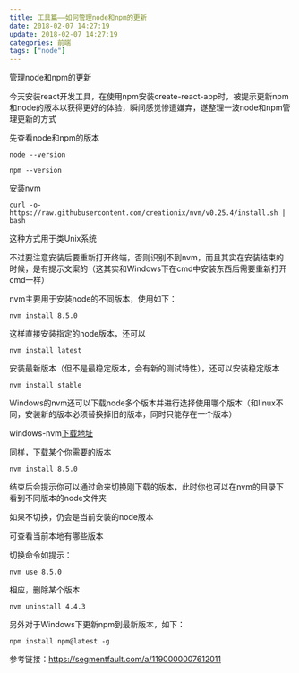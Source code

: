 ```yaml
---
title: 工具篇——如何管理node和npm的更新
date: 2018-02-07 14:27:19
update: 2018-02-07 14:27:19
categories: 前端
tags: ["node"]
---
```


管理node和npm的更新

<!--more-->

今天安装react开发工具，在使用npm安装create-react-app时，被提示更新npm和node的版本以获得更好的体验，瞬间感觉惨遭嫌弃，遂整理一波node和npm管理更新的方式

先查看node和npm的版本

```
node --version
```

```
npm --version
```

安装nvm

```
curl -o- https://raw.githubusercontent.com/creationix/nvm/v0.25.4/install.sh | bash
```

这种方式用于类Unix系统

不过要注意安装后要重新打开终端，否则识别不到nvm，而且其实在安装结束的时候，是有提示文案的（这其实和Windows下在cmd中安装东西后需要重新打开cmd一样）

nvm主要用于安装node的不同版本，使用如下：

```
nvm install 8.5.0
```

这样直接安装指定的node版本，还可以

```
nvm install latest
```

安装最新版本（但不是最稳定版本，会有新的测试特性），还可以安装稳定版本

```
nvm install stable
```

Windows的nvm还可以下载node多个版本并进行选择使用哪个版本（和linux不同，安装新的版本必须替换掉旧的版本，同时只能存在一个版本）

windows-nvm<a href="https://github.com/coreybutler/nvm-windows/releases">下载地址</a>

同样，下载某个你需要的版本

```
nvm install 8.5.0
```

结束后会提示你可以通过命来切换刚下载的版本，此时你也可以在nvm的目录下看到不同版本的node文件夹

如果不切换，仍会是当前安装的node版本

可查看当前本地有哪些版本

切换命令如提示：

```
nvm use 8.5.0
```

相应，删除某个版本

```
nvm uninstall 4.4.3
```

另外对于Windows下更新npm到最新版本，如下：

```
npm install npm@latest -g
```

参考链接：<a href="https://segmentfault.com/a/1190000007612011">https://segmentfault.com/a/1190000007612011</a>
